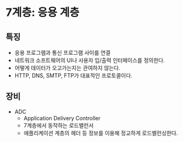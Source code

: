 # 7계층: 응용 계층

## 특징

* 응용 프로그램과 통신 프로그램 사이를 연결
* 네트워크 소프트웨어의 UI나 사용자 입/출력 인터페이스를 정의한다.
* 어떻게 데이터가 오고가는지는 관여하지 않는다.
* HTTP, DNS, SMTP, FTP가 대표적인 프로토콜이다.

## 장비

* ADC
  * Application Delivery Controller
  * 7계층에서 동작하는 로드밸런서
  * 애플리케이션 계층의 헤더 등 정보를 이용해 정교하게 로드밸런싱한다.
